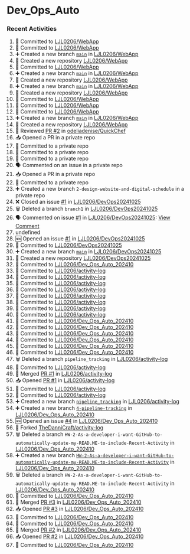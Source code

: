 # Dev_Ops_Auto

### Recent Activities
<!--START_SECTION:activity-->
1. 📝 Committed to [LJL0206/WebApp](https://github.com/LJL0206/WebApp/commit/96dc803ca941becb91d4732811463eb55ddd494d)
2. 📝 Committed to [LJL0206/WebApp](https://github.com/LJL0206/WebApp/commit/566a52ac154ee49e45c33a533e0b85f9b4e606e3)
3. ➕ Created a new branch [`main`](https://github.com/LJL0206/WebApp/tree/main) in [LJL0206/WebApp](https://github.com/LJL0206/WebApp)
4. 🎉 Created a new repository [LJL0206/WebApp](https://github.com/LJL0206/WebApp)
5. 📝 Committed to [LJL0206/WebApp](https://github.com/LJL0206/WebApp/commit/c795ab7d147ccc83c3eadf47908b2a51568aa4de)
6. ➕ Created a new branch [`main`](https://github.com/LJL0206/WebApp/tree/main) in [LJL0206/WebApp](https://github.com/LJL0206/WebApp)
7. 🎉 Created a new repository [LJL0206/WebApp](https://github.com/LJL0206/WebApp)
8. ➕ Created a new branch [`main`](https://github.com/LJL0206/WebApp/tree/main) in [LJL0206/WebApp](https://github.com/LJL0206/WebApp)
9. 🎉 Created a new repository [LJL0206/WebApp](https://github.com/LJL0206/WebApp)
10. 📝 Committed to [LJL0206/WebApp](https://github.com/LJL0206/WebApp/commit/1aee9cf137d50285547ec6804a0b4f1d10980bf4)
11. 📝 Committed to [LJL0206/WebApp](https://github.com/LJL0206/WebApp/commit/9c1178f0fd3308105a56961599d2841b90537de9)
12. 📝 Committed to [LJL0206/WebApp](https://github.com/LJL0206/WebApp/commit/cd2da6b7fc7d61b59c906609acb863e33296ffe1)
13. ➕ Created a new branch [`main`](https://github.com/LJL0206/WebApp/tree/main) in [LJL0206/WebApp](https://github.com/LJL0206/WebApp)
14. 🎉 Created a new repository [LJL0206/WebApp](https://github.com/LJL0206/WebApp)
15. 🔎 Reviewed [PR #2](https://github.com/odeliadenise/QuickChef/pull/2) in [odeliadenise/QuickChef](https://github.com/odeliadenise/QuickChef)
16. 📥 Opened a PR in a private repo
17. 📝 Committed to a private repo
18. 📝 Committed to a private repo
19. 📝 Committed to a private repo
20. 🗣 Commented on an issue in a private repo
21. 📥 Opened a PR in a private repo
22. 📝 Committed to a private repo
23. ➕ Created a new branch `2-design-website-and-digital-schedule` in a private repo
24. ❌ Closed an issue [#1](https://github.com/LJL0206/DevOps20241025/issues/1) in [LJL0206/DevOps20241025](https://github.com/LJL0206/DevOps20241025)
25. 🗑️ Deleted a branch `branch1` in [LJL0206/DevOps20241025](https://github.com/LJL0206/DevOps20241025)
26. 🗣 Commented on issue [#1](https://github.com/LJL0206/DevOps20241025/issues/1) in [LJL0206/DevOps20241025](https://github.com/LJL0206/DevOps20241025): [View Comment](https://github.com/LJL0206/DevOps20241025/issues/1#issuecomment-2436764449)
27. undefined
28. 🆕 Opened an issue [#1](https://github.com/LJL0206/DevOps20241025/issues/1) in [LJL0206/DevOps20241025](https://github.com/LJL0206/DevOps20241025)
29. 📝 Committed to [LJL0206/DevOps20241025](https://github.com/LJL0206/DevOps20241025/commit/5fdd3d957c3b44cc2945d6a01cc9cac6f0ef0982)
30. ➕ Created a new branch [`main`](https://github.com/LJL0206/DevOps20241025/tree/main) in [LJL0206/DevOps20241025](https://github.com/LJL0206/DevOps20241025)
31. 🎉 Created a new repository [LJL0206/DevOps20241025](https://github.com/LJL0206/DevOps20241025)
32. 📝 Committed to [LJL0206/Dev_Ops_Auto_202410](https://github.com/LJL0206/Dev_Ops_Auto_202410/commit/b28aade4d809268d8e2ba39385863b4ab53371fd)
33. 📝 Committed to [LJL0206/activity-log](https://github.com/LJL0206/activity-log/commit/0ac569d3e0ee72590e74e483fca9788244ddb9f3)
34. 📝 Committed to [LJL0206/activity-log](https://github.com/LJL0206/activity-log/commit/ceecdc867149015fda3dca8dfe5c6627b2e6da9b)
35. 📝 Committed to [LJL0206/activity-log](https://github.com/LJL0206/activity-log/commit/8854e8146bd56b24147d775eb8d029ebb773f30b)
36. 📝 Committed to [LJL0206/activity-log](https://github.com/LJL0206/activity-log/commit/103d10fc84120ed8ce2f3e9ea5ec59cd6b8e6b90)
37. 📝 Committed to [LJL0206/activity-log](https://github.com/LJL0206/activity-log/commit/2603969b4cf0355d044212cf0501934881b79c7d)
38. 📝 Committed to [LJL0206/activity-log](https://github.com/LJL0206/activity-log/commit/d9fb668d0ef69b976174b03d3989773820e0e8a5)
39. 📝 Committed to [LJL0206/activity-log](https://github.com/LJL0206/activity-log/commit/140820faabfdbbcc9918df7b54b841ebddc33a40)
40. 📝 Committed to [LJL0206/activity-log](https://github.com/LJL0206/activity-log/commit/6cf66b82320b61cf24b5f980a6c012ef19dbf49c)
41. 📝 Committed to [LJL0206/Dev_Ops_Auto_202410](https://github.com/LJL0206/Dev_Ops_Auto_202410/commit/b31c6b396ffcda8536be7a6ef53de2dd8c92be39)
42. 📝 Committed to [LJL0206/Dev_Ops_Auto_202410](https://github.com/LJL0206/Dev_Ops_Auto_202410/commit/b173d735b0011edb28261f855994ae080431c4ed)
43. 📝 Committed to [LJL0206/Dev_Ops_Auto_202410](https://github.com/LJL0206/Dev_Ops_Auto_202410/commit/f13d61545e859b9c7331ef038c5d325b37eef8f1)
44. 📝 Committed to [LJL0206/Dev_Ops_Auto_202410](https://github.com/LJL0206/Dev_Ops_Auto_202410/commit/9b6a4f05235bb04fa58058b91cc679a8629b2b27)
45. 📝 Committed to [LJL0206/Dev_Ops_Auto_202410](https://github.com/LJL0206/Dev_Ops_Auto_202410/commit/13c1bd0ceb922fdc28b69c2b5b0981ceaea60c96)
46. 📝 Committed to [LJL0206/Dev_Ops_Auto_202410](https://github.com/LJL0206/Dev_Ops_Auto_202410/commit/8d44afeb3573d0657353dbb7434dd7998b134c3a)
47. 🗑️ Deleted a branch `pipeline_tracking` in [LJL0206/activity-log](https://github.com/LJL0206/activity-log)
48. 📝 Committed to [LJL0206/activity-log](https://github.com/LJL0206/activity-log/commit/a126c73bb00e1fa5a7be7ee69b0b864460c162cb)
49. 🔀 Merged [PR #1](https://github.com/LJL0206/activity-log/pull/1) in [LJL0206/activity-log](https://github.com/LJL0206/activity-log)
50. 📥 Opened [PR #1](https://github.com/LJL0206/activity-log/pull/1) in [LJL0206/activity-log](https://github.com/LJL0206/activity-log)
51. 📝 Committed to [LJL0206/activity-log](https://github.com/LJL0206/activity-log/commit/698a7bf7585e9ed14e4601162966dde0ed26d6ae)
52. 📝 Committed to [LJL0206/activity-log](https://github.com/LJL0206/activity-log/commit/a126c73bb00e1fa5a7be7ee69b0b864460c162cb)
53. ➕ Created a new branch [`pipeline_tracking`](https://github.com/LJL0206/activity-log/tree/pipeline_tracking) in [LJL0206/activity-log](https://github.com/LJL0206/activity-log)
54. ➕ Created a new branch [`4-pipeline-tracking`](https://github.com/LJL0206/Dev_Ops_Auto_202410/tree/4-pipeline-tracking) in [LJL0206/Dev_Ops_Auto_202410](https://github.com/LJL0206/Dev_Ops_Auto_202410)
55. 🆕 Opened an issue [#4](https://github.com/LJL0206/Dev_Ops_Auto_202410/issues/4) in [LJL0206/Dev_Ops_Auto_202410](https://github.com/LJL0206/Dev_Ops_Auto_202410)
56. 🍴 Forked [TheDanniCraft/activity-log](https://github.com/TheDanniCraft/activity-log)
57. 🗑️ Deleted a branch `HW-2-As-a-developer-i-want-GitHub-to-automatically-update-my-READ.ME-to-include-Recent-Activity` in [LJL0206/Dev_Ops_Auto_202410](https://github.com/LJL0206/Dev_Ops_Auto_202410)
58. ➕ Created a new branch [`HW-2-As-a-developer-i-want-GitHub-to-automatically-update-my-READ.ME-to-include-Recent-Activity`](https://github.com/LJL0206/Dev_Ops_Auto_202410/tree/HW-2-As-a-developer-i-want-GitHub-to-automatically-update-my-READ.ME-to-include-Recent-Activity) in [LJL0206/Dev_Ops_Auto_202410](https://github.com/LJL0206/Dev_Ops_Auto_202410)
59. 🗑️ Deleted a branch `HW-2-As-a-developer-i-want-GitHub-to-automatically-update-my-READ.ME-to-include-Recent-Activity` in [LJL0206/Dev_Ops_Auto_202410](https://github.com/LJL0206/Dev_Ops_Auto_202410)
60. 📝 Committed to [LJL0206/Dev_Ops_Auto_202410](https://github.com/LJL0206/Dev_Ops_Auto_202410/commit/8292bd564fbe828cbb686728f10a2bc0db5e979b)
61. 🔀 Merged [PR #3](https://github.com/LJL0206/Dev_Ops_Auto_202410/pull/3) in [LJL0206/Dev_Ops_Auto_202410](https://github.com/LJL0206/Dev_Ops_Auto_202410)
62. 📥 Opened [PR #3](https://github.com/LJL0206/Dev_Ops_Auto_202410/pull/3) in [LJL0206/Dev_Ops_Auto_202410](https://github.com/LJL0206/Dev_Ops_Auto_202410)
63. 📝 Committed to [LJL0206/Dev_Ops_Auto_202410](https://github.com/LJL0206/Dev_Ops_Auto_202410/commit/8292bd564fbe828cbb686728f10a2bc0db5e979b)
64. 📝 Committed to [LJL0206/Dev_Ops_Auto_202410](https://github.com/LJL0206/Dev_Ops_Auto_202410/commit/24dec949f607db8d846eb1e930fa7e8f32e3a232)
65. 🔀 Merged [PR #2](https://github.com/LJL0206/Dev_Ops_Auto_202410/pull/2) in [LJL0206/Dev_Ops_Auto_202410](https://github.com/LJL0206/Dev_Ops_Auto_202410)
66. 📥 Opened [PR #2](https://github.com/LJL0206/Dev_Ops_Auto_202410/pull/2) in [LJL0206/Dev_Ops_Auto_202410](https://github.com/LJL0206/Dev_Ops_Auto_202410)
67. 📝 Committed to [LJL0206/Dev_Ops_Auto_202410](https://github.com/LJL0206/Dev_Ops_Auto_202410/commit/24dec949f607db8d846eb1e930fa7e8f32e3a232)
<!--END_SECTION:activity-->
